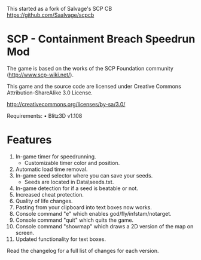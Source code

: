 This started as a fork of Salvage's SCP CB https://github.com/Saalvage/scpcb

# SCP - Containment Breach Speedrun Mod

The game is based on the works of the SCP Foundation community (http://www.scp-wiki.net/).

This game and the source code are licensed under Creative Commons Attribution-ShareAlike 3.0 License.

http://creativecommons.org/licenses/by-sa/3.0/

Requirements:
•	Blitz3D v1.108

# Features

1. In-game timer for speedrunning.<br>
	- Customizable timer color and position.<br>
2. Automatic load time removal.<br>
3. In-game seed selector where you can save your seeds.<br>
	- Seeds are located in Data\seeds.txt.<br>
4. In-game detection for if a seed is beatable or not.<br>
5. Increased cheat protection.<br>
6. Quality of life changes.<br>
7. Pasting from your clipboard into text boxes now works.<br>
8. Console command "e" which enables god/fly/infstam/notarget.<br>
9. Console command "quit" which quits the game.<br>
10. Console command "showmap" which draws a 2D version of the map on screen.<br>
11. Updated functionality for text boxes.<br>

Read the changelog for a full list of changes for each version.<br>

